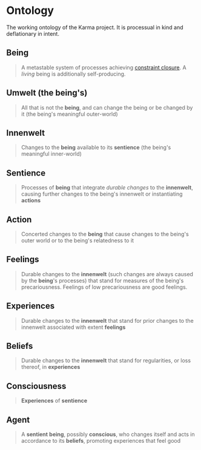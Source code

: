 # Ontology

The working ontology of the Karma project. It is processual in kind and deflationary in intent.

## Being

> A metastable system of processes achieving [constraint closure](https://montevil.org/publications/articles/2015-mm-organisation-closure-constraints/). A *living* being is additionally self-producing.

## Umwelt (the being's)

> All that is not the **being**, and can change the being or be changed by it (the being's meaningful outer-world)

## Innenwelt

> Changes to the **being** available to its **sentience** (the being's meaningful inner-world)

## Sentience

> Processes of **being** that integrate *durable changes* to the **innenwelt**, causing further changes to the being's innenwelt or instantiating **actions**

## Action

> Concerted changes to the **being** that cause changes to the being's outer world or to the being's relatedness to it

## Feelings

> Durable changes to the **innenwelt** (such changes are always caused by the **being**'s processes) that stand for measures of the being's precariousness. Feelings of low precariousness are good feelings.

## Experiences

> Durable changes to the **innenwelt** that stand for prior changes to the innenwelt associated with extent **feelings**

## Beliefs

> Durable changes to the **innenwelt** that stand for regularities, or loss thereof, in **experiences**

## Consciousness

> **Experiences** of **sentience**

## Agent

> A **sentient** **being**, possibly **conscious**, who changes itself and acts in accordance to its **beliefs**, promoting experiences that feel good
